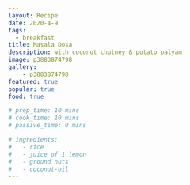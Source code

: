 ```yaml
---
layout: Recipe
date: 2020-4-9
tags:
  - breakfast
title: Masala Dosa
description: with coconut chutney & potato palyam
image: p3883874798
gallery:
    - p3883874798
featured: true
popular: true
food: true

# prep_time: 10 mins
# cook_time: 10 mins
# passive_time: 0 mins

# ingredients:
#   - rice
#   - juice of 1 lemon
#   - ground nuts
#   - coconut-oil
---
```




